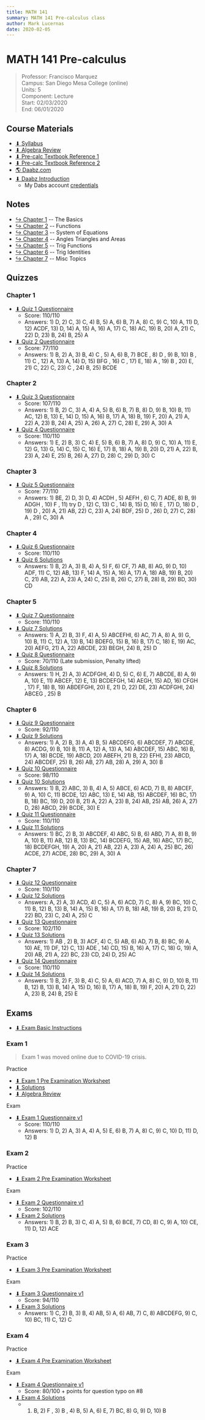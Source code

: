 ```yaml
---
title: MATH 141
summary: MATH 141 Pre-calculus class
author: Mark Lucernas
date: 2020-02-05
---
```



# MATH 141 Pre-calculus
> Professor: Francisco Marquez<br>
> Campus: San Diego Mesa College (online)<br>
> Units: 5<br>
> Component: Lecture<br>
> Start: 02/03/2020<br>
> End: 06/01/2020<br>


## Course Materials

- [⬇ Syllabus](file:../../../files/spring-2020/MATH-141/math-141_syllabus.pdf)
- [⬇ Algebra Review](file:../../../files/spring-2020/MATH-141/algebra_review.pdf)
- [⬇ Pre-calc Textbook Reference 1](file:../../../files/spring-2020/MATH-141/pre-calc_textbookRef.pdf)
- [⬇ Pre-calc Textbook Reference 2](file:../../../files/spring-2020/MATH-141/pre-calc_textbookRef2.pdf)
- [🌎 Daabz.com](https://daabz.com/)
- [⬇ Daabz Introduction](file:../../../files/spring-2020/MATH-141/daabz_intro.pdf)
    - My Dabs account [credentials](vfile:../../../files/spring-2020/MATH-141/daabz_account.txt)


## Notes

- [↪ Chapter 1](notes/ch-1) -- The Basics
- [↪ Chapter 2](notes/ch-2) -- Functions
- [↪ Chapter 3](notes/ch-3) -- System of Equations
- [↪ Chapter 4](notes/ch-4) -- Angles Triangles and Areas
- [↪ Chapter 5](notes/ch-5) -- Trig Functions
- [↪ Chapter 6](notes/ch-6) -- Trig Identities
- [↪ Chapter 7](notes/ch-7) -- Misc Topics


## Quizzes

### Chapter 1

- [⬇ Quiz 1 Questionnaire](file:../../../files/spring-2020/MATH-141/ch-1/math-141_quiz_1.pdf)
    * Score: 110/110
    * Answers: 1) D, 2) C, 3) C, 4) B, 5) A, 6) B, 7) A, 8) C, 9) C, 10) A, 11)
      D, 12) ACDF, 13) D, 14) A, 15) A, 16) A, 17) C, 18) AC, 19) B, 20) A, 21)
      C, 22) D, 23) B, 24) B, 25) A
- [⬇ Quiz 2 Questionnaire](file:../../../files/spring-2020/MATH-141/ch-1/math-141_quiz_2.pdf)
    * Score: 77/110
    * Answers: 1) B, 2) A, 3) B, 4) C , 5) A, 6) B, 7) BCE , 8) D , 9) B, 10) B
      , 11) C , 12) A, 13) A, 14) D, 15) BFG , 16) C , 17) E, 18) A , 19) B ,
      20) E, 21) C, 22) C, 23) C , 24) B, 25) BCDE

### Chapter 2

- [⬇ Quiz 3 Questionnaire](file:../../../files/spring-2020/MATH-141/ch-2/math-141_quiz_3.pdf)
    * Score: 107/110
    * Answers: 1) B, 2) C, 3) A, 4) A, 5) B, 6) B, 7) B, 8) D, 9) B, 10) B, 11)
      AC, 12) B, 13) E, 14) D, 15) A, 16) B, 17) A, 18) B, 19) F, 20) A, 21) A,
      22) A, 23) B, 24) A, 25) A, 26) A, 27) C, 28) E, 29) A, 30) A
- [⬇ Quiz 4 Questionnaire](file:../../../files/spring-2020/MATH-141/ch-2/math-141_quiz_4.pdf)
    * Score: 110/110
    * Answers: 1) E, 2) B, 3) C, 4) E, 5) B, 6) B, 7) A, 8) D, 9) C, 10) A, 11)
      E, 12) G, 13) G, 14) C, 15) C, 16) E, 17) B, 18) A, 19) B, 20) D, 21) A,
      22) B, 23) A, 24) E, 25) B, 26) A, 27) D, 28) C, 29) D, 30) C

### Chapter 3

- [⬇ Quiz 5 Questionnaire](file:../../../files/spring-2020/MATH-141/ch-3/math-141_quiz_5.pdf)
    * Score: 77/110
    * Answers: 1) BE, 2) D, 3) D, 4) ACDH , 5) AEFH , 6) C, 7) ADE, 8) B, 9)
      ADGH , 10) F , 11) try D , 12) C, 13) C , 14) B, 15) D, 16) E , 17) D, 18)
      D , 19) D , 20) A, 21) AB, 22) C, 23) A, 24) BDF, 25) D , 26) D, 27) C,
      28) A , 29) C, 30) A

### Chapter 4

- [⬇ Quiz 6 Questionnaire](file:../../../files/spring-2020/MATH-141/ch-4/math-141_quiz_6.pdf)
    * Score: 110/110
- [⬇ Quiz 6 Solutions](file:../../../files/spring-2020/MATH-141/ch-4/math-141_quiz_6_solutions.pdf)
    * Answers: 1) B, 2) A, 3) B, 4) A, 5) F, 6) CF, 7) AB, 8) AG, 9) D, 10) ADF,
      11) C, 12) AB, 13) F, 14) A, 15) A, 16) A, 17) A, 18) AB, 19) B, 20) C,
      21) AB, 22) A, 23) A, 24) C, 25) B, 26) C, 27) B, 28) B, 29) BD, 30) CD

### Chapter 5

- [⬇ Quiz 7 Questionnaire](file:../../../files/spring-2020/MATH-141/ch-5/math-141_quiz_7.pdf)
    * Score: 110/110
- [⬇ Quiz 7 Solutions](file:../../../files/spring-2020/MATH-141/ch-5/math-141_quiz_7_solutions.pdf)
    * Answers: 1) A, 2) B, 3) F, 4) A, 5) ABCEFHI, 6) AC, 7) A, 8) A, 9) G, 10)
      B, 11) C, 12) A, 13) B, 14) BDEFG, 15) B, 16) B, 17) C, 18) E, 19) AC, 20)
      AEFG, 21) A, 22) ABCDE, 23) BEGH, 24) B, 25) D
- [⬇ Quiz 8 Questionnaire](file:../../../files/spring-2020/MATH-141/ch-5/math-141_quiz_8.pdf)
    * Score: 70/110 (Late submission, Penalty lifted)
- [⬇ Quiz 8 Solutions](file:../../../files/spring-2020/MATH-141/ch-5/math-141_quiz_8_solutions.pdf)
    * Answers: 1) H, 2) A, 3) ACDFGHI, 4) D, 5) C, 6) E, 7) ABCDE, 8) A, 9) A,
      10) E, 11) ABCEF, 12) E, 13) BCDEFGH, 14) AEGH, 15) AD, 16) CFGH , 17) F,
      18) B, 19) ABDEFGHI, 20) E, 21) D, 22) DE, 23) ACDFGHI, 24) ABCEG , 25) B

### Chapter 6

- [⬇ Quiz 9 Questionnaire](file:../../../files/spring-2020/MATH-141/ch-6/math-141_quiz_9.pdf)
    * Score: 92/110
- [⬇ Quiz 9 Solutions](file:../../../files/spring-2020/MATH-141/ch-6/math-141_quiz_9_solutions.pdf)
    * Answers: 1) A, 2) B, 3) A, 4) B, 5) ABCDEFG, 6) ABCDEF, 7) ABCDE, 8) ACDG,
      9) B, 10) B, 11) A, 12) A, 13) A, 14) ABCDEF, 15) ABC, 16) B, 17) A, 18)
      BCDE, 19) ABCD, 20) ABEFH, 21) B, 22) EFHI, 23) ABCD, 24) ABCDEF, 25) B,
      26) AB, 27) AB, 28) A, 29) A, 30) B
- [⬇ Quiz 10 Questionnaire](file:../../../files/spring-2020/MATH-141/ch-6/math-141_quiz_10.pdf)
    * Score: 98/110
- [⬇ Quiz 10 Solutions](file:../../../files/spring-2020/MATH-141/ch-6/math-141_quiz_10_solutions.pdf)
    * Answers: 1) B, 2) ABC, 3) B, 4) A, 5) ABCE, 6) ACD, 7) B, 8) ABCEF, 9) A,
      10) C, 11) BCDE, 12) ABC, 13) E, 14) AB, 15) ABCDEF, 16) BC, 17) B, 18)
      BC, 19) D, 20) B, 21) A, 22) A, 23) B, 24) AB, 25) AB, 26) A, 27) D, 28)
      ABCD, 29) BCDE, 30) E
- [⬇ Quiz 11 Questionnaire](file:../../../files/spring-2020/MATH-141/ch-6/math-141_quiz_11.pdf)
    * Score: 110/110
- [⬇ Quiz 11 Solutions](file:../../../files/spring-2020/MATH-141/ch-6/math-141_quiz_11_solutions.pdf)
    * Answers: 1) BC, 2) B, 3) ABCDEF, 4) ABC, 5) B, 6) ABD, 7) A, 8) B, 9) A,
      10) B, 11) AB, 12) B, 13) BC, 14) BCDEFG, 15) AB, 16) ABC, 17) BC, 18)
      BCDEFGH, 19) A, 20) A, 21) AB, 22) A, 23) A, 24) A, 25) BC, 26) ACDE, 27)
      ACDE, 28) BC, 29) A, 30) A

### Chapter 7

- [⬇ Quiz 12 Questionnaire](file:../../../files/spring-2020/MATH-141/ch-7/math-141_quiz_12.pdf)
    * Score: 110/110
- [⬇ Quiz 12 Solutions](file:../../../files/spring-2020/MATH-141/ch-7/math-141_quiz_12_solutions.pdf)
    * Answers: A, 2) A, 3) ACD, 4) C, 5) A, 6) ACD, 7) C, 8) A, 9) BC, 10) C,
      11) B, 12) B, 13) B, 14) A, 15) B, 16) A, 17) B, 18) AB, 19) B, 20) B, 21)
      D, 22) BD, 23) C, 24) A, 25) C
- [⬇ Quiz 13 Questionnaire](file:../../../files/spring-2020/MATH-141/ch-7/math-141_quiz_13.pdf)
    * Score: 102/110
- [⬇ Quiz 13 Solutions](file:../../../files/spring-2020/MATH-141/ch-7/math-141_quiz_13_solutions.pdf)
    * Answers: 1) AB , 2) B, 3) ACF, 4) C, 5) AB, 6) AD, 7) B, 8) BC, 9) A, 10)
      AE, 11) DF, 12) C, 13) ADE , 14) CD, 15) B, 16) A, 17) C, 18) G, 19) A,
      20) AB, 21) A, 22) BC, 23) CD, 24) D, 25) AC
- [⬇ Quiz 14 Questionnaire](file:../../../files/spring-2020/MATH-141/ch-7/math-141_quiz_14.pdf)
    * Score: 110/110
- [⬇ Quiz 14 Solutions](file:../../../files/spring-2020/MATH-141/ch-7/math-141_quiz_14_solutions.pdf)
    * Answers: 1) B, 2) F, 3) B, 4) C, 5) A, 6) ACD, 7) A, 8) C, 9) D, 10) B,
      11) B, 12) B, 13) B, 14) A, 15) D, 16) B, 17) A, 18) B, 19) F, 20) A, 21)
      D, 22) A, 23) B, 24) B, 25) E


## Exams

- [⬇ Exam Basic Instructions](file:../../../files/spring-2020/MATH-141/exam-1/exam-1_basicInstructions.pdf)

### Exam 1

> Exam 1 was moved online due to COVID-19 crisis.

Practice

- [⬇ Exam 1 Pre Examination Worksheet](file:../../../files/spring-2020/MATH-141/exam-1/exam-1_preExamWorksheet.pdf)
- [⬇ Solutions](file:../../../files/spring-2020/MATH-141/exam-1/exam-1_preExamWorksheet_solution.pdf)
- [⬇ Algebra Review](file:../../../files/spring-2020/MATH-141/exam-1/exam-1_algebraReview.pdf)

Exam

- [⬇ Exam 1 Questionnaire v1](file:../../../files/spring-2020/MATH-141/exam-1/math-141_exam_1.pdf)
    * Score: 110/110
    * Answers: 1) D, 2) A, 3) A, 4) A, 5) E, 6) B, 7) A, 8) C, 9) C, 10) D, 11)
      D, 12) B

### Exam 2

Practice

- [⬇ Exam 2 Pre Examination Worksheet](file:../../../files/spring-2020/MATH-141/exam-2/exam-2_preExamWorksheet.pdf)

Exam

- [⬇ Exam 2 Questionnaire v1](file:../../../files/spring-2020/MATH-141/exam-2/math-141_exam_2.pdf)
    * Score: 102/110
- [⬇ Exam 2 Solutions](file:../../../files/spring-2020/MATH-141/exam-2/math-141_exam_2_solutions.pdf)
    * Answers: 1) B, 2) B, 3) C, 4) A, 5) B, 6) BCE, 7) CD, 8) C, 9) A, 10) CE,
      11) D, 12) ACE


### Exam 3

Practice

- [⬇ Exam 3 Pre Examination Worksheet](file:../../../files/spring-2020/MATH-141/exam-3/exam-3_preExamWorksheet.pdf)

Exam

- [⬇ Exam 3 Questionnaire v1](file:../../../files/spring-2020/MATH-141/exam-3/math-141_exam_3.pdf)
    * Score: 94/110
- [⬇ Exam 3 Solutions](file:../../../files/spring-2020/MATH-141/exam-3/math-141_exam_3_solutions.pdf)
    * Answers: 1) C, 2) B, 3) B, 4) AB, 5) A, 6) AB, 7) C, 8) ABCDEFG, 9) C,
      10) BC, 11) C, 12) C

### Exam 4

Practice

- [⬇ Exam 4 Pre Examination Worksheet](file:../../../files/spring-2020/MATH-141/exam-4/exam-4_preExamWorksheet.pdf)

Exam

- [⬇ Exam 4 Questionnaire v1](file:../../../files/spring-2020/MATH-141/exam-4/math-141_exam_4.pdf)
    * Score: 80/100 + points for question typo on #8
- [⬇ Exam 4 Solutions](file:../../../files/spring-2020/MATH-141/exam-4/math-141_exam_4_solutions.pdf)
    * 1) B, 2) F , 3) B , 4) B, 5) A, 6) E, 7) BC, 8) G, 9) D, 10) B

